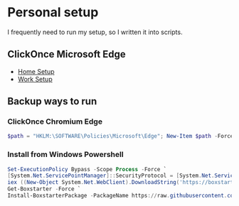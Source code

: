 # Personal setup

I frequently need to run my setup, so I written it into scripts.

## ClickOnce Microsoft Edge

* [Home Setup](https://boxstarter.org/package/url?https://raw.githubusercontent.com/magnusenevoldsen/setup/master/windows-home.ps1)
* [Work Setup](https://boxstarter.org/package/url?https://raw.githubusercontent.com/magnusenevoldsen/setup/master/windows-work.ps1)

## Backup ways to run

### ClickOnce Chromium Edge

```powershell
$path = "HKLM:\SOFTWARE\Policies\Microsoft\Edge"; New-Item $path -Force | Out-Null; Set-ItemProperty -LiteralPath "$PATH" ClickOnceEnabled 1; start https://boxstarter.org/package/url?https://raw.githubusercontent.com/magnusenevoldsen/setup/master/windows-home.ps1
```

### Install from Windows Powershell

```powershell
Set-ExecutionPolicy Bypass -Scope Process -Force `
[System.Net.ServicePointManager]::SecurityProtocol = [System.Net.ServicePointManager]::SecurityProtocol -bor 3072 `
iex ((New-Object System.Net.WebClient).DownloadString('https://boxstarter.org/bootstrapper.ps1')) `
Get-Boxstarter -Force `
Install-BoxstarterPackage -PackageName https://raw.githubusercontent.com/magnusenevoldsen/setup/master/windows-home.ps1
```
